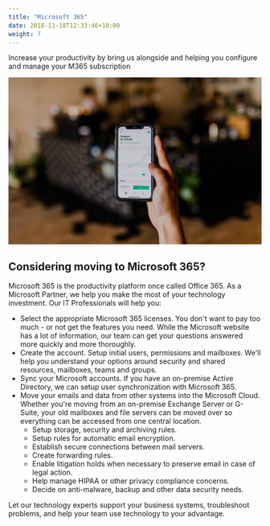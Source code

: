 ```yaml
---
title: "Microsoft 365"
date: 2018-11-18T12:33:46+10:00
weight: 7
---
```


Increase your productivity by bring us alongside and helping you configure and manage your M365 subscription

![Accounting Services](/images/austin-distel-nGc5RT2HmF0-unsplash.jpg)

## Considering moving to Microsoft 365?

Microsoft 365 is the productivity platform once called Office 365. As a Microsoft Partner, we help you make the most of your technology investment. Our IT Professionals will help you:

* Select the appropriate Microsoft 365 licenses. You don't want to pay too much - or not get the features you need. While the Microsoft website has a lot of information, our team can get your questions answered more quickly and more thoroughly.
* Create the account. Setup initial users, permissions and mailboxes. We'll help you understand your options around security and shared resources, mailboxes, teams and groups.
* Sync your Microsoft accounts. If you have an on-premise Active Directory, we can setup user synchronization with Microsoft 365.
* Move your emails and data from other systems into the Microsoft Cloud. Whether you're moving from an on-premise Exchange Server or G-Suite, your old mailboxes and file servers can be moved over so everything can be accessed from one central location.
  * Setup storage, security and archiving rules.
  * Setup rules for automatic email encryption.
  * Establish secure connections between mail servers.
  * Create forwarding rules.
  * Enable litigation holds when necessary to preserve email in case of legal action.
  * Help manage HIPAA or other privacy compliance concerns.
  * Decide on anti-malware, backup and other data security needs.

Let our technology experts support your business systems, troubleshoot problems, and help your team use technology to your advantage.